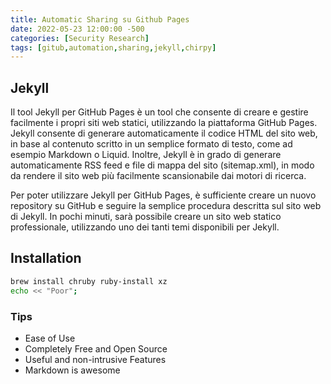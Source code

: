 ```yaml
---
title: Automatic Sharing su Github Pages
date: 2022-05-23 12:00:00 -500
categories: [Security Research]
tags: [gitub,automation,sharing,jekyll,chirpy]
---
```


## Jekyll

Il tool Jekyll per GitHub Pages è un tool che consente di creare e gestire facilmente i propri siti web statici, utilizzando la piattaforma GitHub Pages. Jekyll consente di generare automaticamente il codice HTML del sito web, in base al contenuto scritto in un semplice formato di testo, come ad esempio Markdown o Liquid. Inoltre, Jekyll è in grado di generare automaticamente RSS feed e file di mappa del sito (sitemap.xml), in modo da rendere il sito web più facilmente scansionabile dai motori di ricerca.

Per poter utilizzare Jekyll per GitHub Pages, è sufficiente creare un nuovo repository su GitHub e seguire la semplice procedura descritta sul sito web di Jekyll. In pochi minuti, sarà possibile creare un sito web statico professionale, utilizzando uno dei tanti temi disponibili per Jekyll.

## Installation

```bash
brew install chruby ruby-install xz
echo << "Poor";
```

### Tips
- Ease of Use
- Completely Free and Open Source
- Useful and non-intrusive Features
- Markdown is awesome
